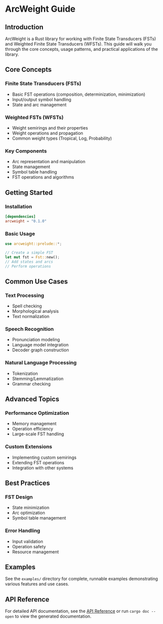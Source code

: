# ArcWeight Guide

## Introduction

ArcWeight is a Rust library for working with Finite State Transducers (FSTs) and Weighted Finite State Transducers (WFSTs). This guide will walk you through the core concepts, usage patterns, and practical applications of the library.

## Core Concepts

### Finite State Transducers (FSTs)
- Basic FST operations (composition, determinization, minimization)
- Input/output symbol handling
- State and arc management

### Weighted FSTs (WFSTs)
- Weight semirings and their properties
- Weight operations and propagation
- Common weight types (Tropical, Log, Probability)

### Key Components
- Arc representation and manipulation
- State management
- Symbol table handling
- FST operations and algorithms

## Getting Started

### Installation
```toml
[dependencies]
arcweight = "0.1.0"
```

### Basic Usage
```rust
use arcweight::prelude::*;

// Create a simple FST
let mut fst = Fst::new();
// Add states and arcs
// Perform operations
```

## Common Use Cases

### Text Processing
- Spell checking
- Morphological analysis
- Text normalization

### Speech Recognition
- Pronunciation modeling
- Language model integration
- Decoder graph construction

### Natural Language Processing
- Tokenization
- Stemming/Lemmatization
- Grammar checking

## Advanced Topics

### Performance Optimization
- Memory management
- Operation efficiency
- Large-scale FST handling

### Custom Extensions
- Implementing custom semirings
- Extending FST operations
- Integration with other systems

## Best Practices

### FST Design
- State minimization
- Arc optimization
- Symbol table management

### Error Handling
- Input validation
- Operation safety
- Resource management

## Examples

See the `examples/` directory for complete, runnable examples demonstrating various features and use cases.

## API Reference

For detailed API documentation, see the [API Reference](api/README.md) or run `cargo doc --open` to view the generated documentation.
